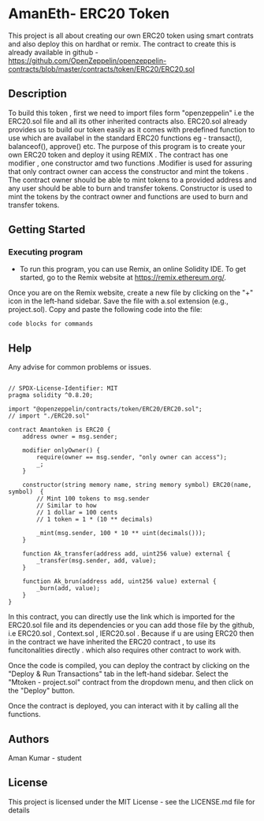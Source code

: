 # AmanEth- ERC20 Token

This project is all about creating our own ERC20 token using smart contrats and also deploy this on hardhat or remix. The contract to create this is already available in github - https://github.com/OpenZeppelin/openzeppelin-contracts/blob/master/contracts/token/ERC20/ERC20.sol

## Description

To build this token , first we need to import files form "openzeppelin" i.e the ERC20.sol file and all its other inherited contracts also. ERC20.sol already provides us to build our token easily as it comes with predefined function to use which are availabel in the standard ERC20 functions eg - transact(), balanceof(), approve() etc. The purpose of this program is to create your own ERC20 token and deploy it using REMIX . The contract has one modifier , one constructor amd two functions .Modifier is used for assuring that only contract owner can access the constructor and mint the tokens . The contract owner should be able to mint tokens to a provided address and any user should be able to burn and transfer tokens. Constructor is used to mint the tokens by the contract owner and functions are used to burn and transfer tokens.

## Getting Started


### Executing program

* To run this program, you can use Remix, an online Solidity IDE. To get started, go to the Remix website at https://remix.ethereum.org/.

Once you are on the Remix website, create a new file by clicking on the "+" icon in the left-hand sidebar. Save the file with a.sol extension (e.g., project.sol). Copy and paste the following code into the file:
```
code blocks for commands
```

## Help

Any advise for common problems or issues.
```

// SPDX-License-Identifier: MIT
pragma solidity ^0.8.20;

import "@openzeppelin/contracts/token/ERC20/ERC20.sol";
// import "./ERC20.sol"

contract Amantoken is ERC20 {
    address owner = msg.sender;

    modifier onlyOwner() {
        require(owner == msg.sender, "only owner can access");
        _;
    }

    constructor(string memory name, string memory symbol) ERC20(name, symbol)  {
        // Mint 100 tokens to msg.sender
        // Similar to how
        // 1 dollar = 100 cents
        // 1 token = 1 * (10 ** decimals)

        _mint(msg.sender, 100 * 10 ** uint(decimals()));
    }

    function Ak_transfer(address add, uint256 value) external {
        _transfer(msg.sender, add, value);
    }

    function Ak_brun(address add, uint256 value) external {
        _burn(add, value);
    }
}

```

In this contract, you can directly use the link which is imported for the ERC20.sol file and its dependencies or you can add those file by the github, i.e ERC20.sol , Context.sol , IERC20.sol . Because if u are using ERC20 then in the contract we have inherited the ERC20 contract , to use its funcitonalities directly . which also requires other contract to work with. 

Once the code is compiled, you can deploy the contract by clicking on the "Deploy & Run Transactions" tab in the left-hand sidebar. Select the "Mtoken - project.sol" contract from the dropdown menu, and then click on the "Deploy" button.

Once the contract is deployed, you can interact with it by calling all the functions.

## Authors

Aman Kumar - student

## License

This project is licensed under the MIT License - see the LICENSE.md file for details
